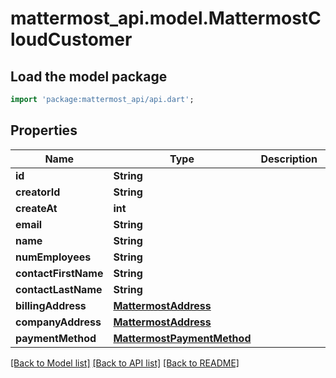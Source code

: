 # mattermost_api.model.MattermostCloudCustomer

## Load the model package
```dart
import 'package:mattermost_api/api.dart';
```

## Properties
Name | Type | Description | Notes
------------ | ------------- | ------------- | -------------
**id** | **String** |  | [optional] 
**creatorId** | **String** |  | [optional] 
**createAt** | **int** |  | [optional] 
**email** | **String** |  | [optional] 
**name** | **String** |  | [optional] 
**numEmployees** | **String** |  | [optional] 
**contactFirstName** | **String** |  | [optional] 
**contactLastName** | **String** |  | [optional] 
**billingAddress** | [**MattermostAddress**](MattermostAddress.md) |  | [optional] 
**companyAddress** | [**MattermostAddress**](MattermostAddress.md) |  | [optional] 
**paymentMethod** | [**MattermostPaymentMethod**](MattermostPaymentMethod.md) |  | [optional] 

[[Back to Model list]](../README.md#documentation-for-models) [[Back to API list]](../README.md#documentation-for-api-endpoints) [[Back to README]](../README.md)


